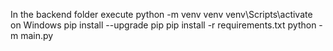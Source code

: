 In the backend folder execute 
python -m venv venv
venv\Scripts\activate on Windows
pip install --upgrade pip
pip install -r requirements.txt
python -m main.py

